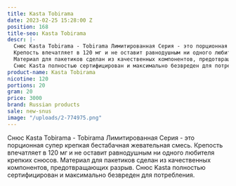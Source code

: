 ```yaml
---
title: Kasta Tobirama
date: 2023-02-25 15:28:00 Z
position: 168
title-seo: Kasta Tobirama
descr: |-
  Снюс Kasta Tobirama - Tobirama Лимитированная Серия - это порционная супер крепкая бестабачная жевательная смесь.
  Крепость впечатляет в 120 мг и не оставит равнодушным ни одного любителя крепких снюсов.
  Материал для пакетиков сделан из качественных компонентов, предотвращающих разрыв.
  Снюс Kasta полностью сертифицирован и максимально безвреден для потребления.
product-name: Kasta Tobirama
nicotine: 120
portions: 20
gram: 20
price: 3000
brand: Russian products
sale: new-snus
image: "/uploads/2-774975.png"
---
```


Снюс Kasta Tobirama - Tobirama Лимитированная Серия - это порционная супер крепкая бестабачная жевательная смесь.
Крепость впечатляет в 120 мг и не оставит равнодушным ни одного любителя крепких снюсов.
Материал для пакетиков сделан из качественных компонентов, предотвращающих разрыв.
Снюс Kasta полностью сертифицирован и максимально безвреден для потребления.